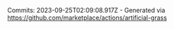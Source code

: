 Commits: 2023-09-25T02:09:08.917Z - Generated via https://github.com/marketplace/actions/artificial-grass
<br>
